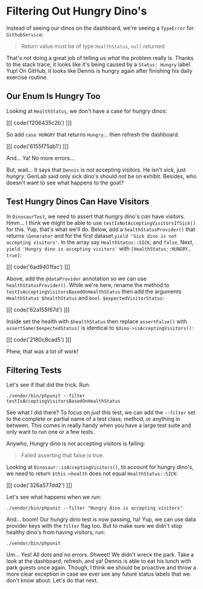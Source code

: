 # Filtering Out Hungry Dino's

Instead of seeing our dinos on the dashboard, we're seeing a `TypeError` for
`GithubService`:

> Return value must be of type `HealthStatus`, `null` returned

That's not doing a great job of telling us *what* the problem really is. Thanks
to the stack trace, it looks like it's being caused by a `Status: Hungry` label.
Yup! On GitHub, it looks like Dennis is hungry again after finishing his daily 
exercise routine.

## Our Enum Is Hungry Too

Looking at `HealthStatus`, we don't have a case for hungry dinos:

[[[ code('f206435c2b') ]]]

So add `case HUNGRY` that returns `Hungry`... then refresh the dashboard.

[[[ code('6155f75ab1') ]]]

And... Ya! No more errors...

But, wait... It says that `Dennis` is *not* accepting visitors. He isn't *sick*,
just *hungry*. GenLab said only sick dino's should *not* be on exhibit. Besides, 
who doesn't want to see what happens to the goat?

## Test Hungry Dinos Can Have Visitors

In `DinosaurTest`, we need to assert that hungry dino's *can* have visitors.
Hmm... I think we might be able to use `testIsNotAcceptingVisitorsIfSick()` for this.
Yup, that's what we'll do. Below, add a `healthStatusProvider()` that returns 
`\Generator` and for the first dataset `yield 'Sick dino is not accepting visitors'`. 
In the array say `HealthStatus::SICK`, and `false`. Next, 
`yield 'Hungry dino is accepting visitors'` with `[HealthStatus::HUNGRY, true]`:

[[[ code('6ad9401fac') ]]]

Above, add the `@dataProvider` annotation so we can use `healthStatusProvider()`.
While we're here, rename the method to `testIsAcceptingVisitorsBasedOnHealthStatus` 
then add the arguments `HealthStatus $healthStatus` and `bool $expectedVisitorStatus`:

[[[ code('62a155f67d') ]]]

Inside set the health with `$healthStatus` then replace `assertFalse()` with 
`assertSame($expectedStatus)` is identical to `$dino->isAcceptingVisitors()`:

[[[ code('2180c8cad5') ]]]

Phew, that was a lot of work!

## Filtering Tests

Let's see if that did the trick. Run:

```terminal
./vendor/bin/phpunit --filter testIsAcceptingVisitorsBasedOnHealthStatus
```

See what I did there? To focus on *just* this test, we can add the `--filter`
set to the complete or partial name of a test class, method, or anything in between.
This comes in really handy when you have a large test suite and only want to run
one or a few tests.

Anywho, Hungry dino is not accepting visitors is failing:

> Failed asserting that false is true.

Looking at `Dinosaur::isAcceptingVisitors()`, to account for hungry dino's,
we need to return `$this->health` does not equal `HealthStatus::SICK`:

[[[ code('326a577dd2') ]]]

Let's see what happens when we run:

```terminal
./vendor/bin/phpunit --filter "Hungry dino is accepting visitors"
```

And... boom! Our hungry dino test is now passing, ha! Yup, we can use data provider
keys with the `filter` flag too. But to make sure we didn't stop healthy dino's
from having visitors, run:

```terminal
./vendor/bin/phpunit
```

Um... Yes! All dots and no errors. Shweet! We didn't wreck the park. Take a look
at the dashboard, refresh, and ya! Dennis is able to eat his lunch with park guests
once again. Though, I think we should be proactive and throw a more clear exception
in case we ever see any future status labels that we don't know about. Let's do 
that next.
